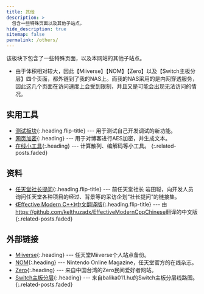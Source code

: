 ```yaml
---
title: 其他
description: >
  包含一些特殊页面以及其他子站点。
hide_description: true
sitemap: false
permalink: /others/
---
```


该板块下包含了一些特殊页面，以及本网站的其他子站点。

- 由于体积相对较大，因此【Miiverse】【NOM】【Zero】以及【Switch主板分层】四个页面，都外链到了我的NAS上。而我的NAS采用的是内网穿透服务，因此这几个页面在访问速度上会受到限制，并且又是可能会出现无法访问的情况。

## 实用工具
* [测试板块]{:.heading.flip-title} --- 用于测试自己开发调试的新功能。
* [网页加密]{:.heading} --- 用于对博客进行AES加密，并生成文本。
* [在线小工具]{:.heading} --- 计算散列、编解码等小工具。
{:.related-posts.faded}

## 资料
* [任天堂社长提问]{:.heading.flip-title} --- 前任天堂社长 岩田聪，向开发人员询问任天堂各种项目的经过、背景等的采访企划“社长提问”的链接集。
* [《Effective Modern C++》中文翻译版]{:.heading.flip-title} --- 由<https://github.com/kelthuzadx/EffectiveModernCppChinese>翻译的中文版
{:.related-posts.faded}

## 外部链接
* [Miiverse]{:.heading} --- 任天堂Miiverse个人站点备份。
* [NOM]{:.heading} --- Nintendo Online Magazine，任天堂官方的在线杂志。
* [Zero]{:.heading} --- 来自中国台湾的Zero民间爱好者网站。
* [Switch主板分层]{:.heading} --- 来自balika011.hu的Switch主板分层线路图。
{:.related-posts.faded}

[测试板块]: ./docs/README/
[任天堂社长提问]: ./interviews/
[《Effective Modern C++》中文翻译版]: ./EffectiveModernCppChinese/
[网页加密]: ./md2html/doEncrypt.html
[在线小工具]: ./online-tools/index.html
[Miiverse]: https://cn-cd-dx-2.natfrp.cloud:52404/Miiverse/index.html
[NOM]: https://cn-cd-dx-2.natfrp.cloud:52404/nom/backnumber/index.html
[Zero]: https://cn-cd-dx-2.natfrp.cloud:52404/zero/zero.html
[Switch主板分层]: https://cn-cd-dx-2.natfrp.cloud:52404/Board/index.html